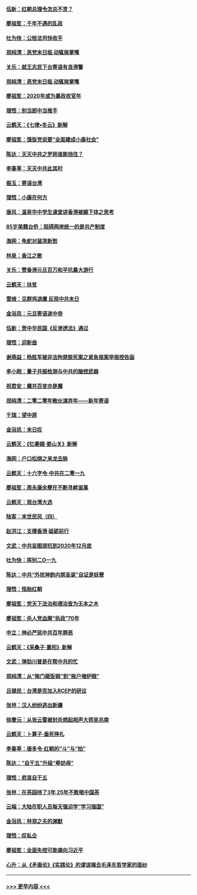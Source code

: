 #### [伍新：红朝总理令怎总不灵？](../pages/nsc993/n11770813.md?t=01061702) 
#### [廖祖笙：千年不遇的乱政](../pages/nsc993/n11770373.md?t=01061702) 
#### [吐为快：公检法司快收手](../pages/nsc993/n11770359.md?t=01061702) 
#### [郑纯清：恶党末日临 动辄挨掌嘴](../pages/nsc993/n11769912.md?t=01061702) 
#### [关乐：就王志民下台寄语有良港警](../pages/nsc993/n11769903.md?t=01061702) 
#### [郑纯清：恶党末日临 动辄挨掌嘴](../pages/nsc993/n11769356.md?t=01061702) 
#### [廖祖笙：2020年或为暴政收官年](../pages/nsc993/n11768216.md?t=01061702) 
#### [理悟：别当郎中当推手](../pages/nsc993/n11768243.md?t=01061702) 
#### [云鹤天：《七律▪冬云》新解](../pages/nsc993/n11768204.md?t=01061702) 
#### [廖祖笙：饿饭党说要“全面建成小康社会”](../pages/nsc993/n11767482.md?t=01061702) 
#### [陈达：天灭中共之罗网谁能挡住？](../pages/nsc993/n11767465.md?t=01061702) 
#### [李春草：天灭中共此其时](../pages/nsc993/n11767452.md?t=01061702) 
#### [振玉：寄语台湾](../pages/nsc993/n11767432.md?t=01061702) 
#### [理悟：小康在何方](../pages/nsc993/n11767394.md?t=01061702) 
#### [唐风：温哥华中学生课堂讲香港被踢下体之思考](../pages/nsc993/n11766848.md?t=01061702) 
#### [85岁美籍台侨：阻碍两岸统一的是共产制度](../pages/nsc993/n11765043.md?t=01061702) 
#### [海网：龟蛇对鼠哭新愁](../pages/nsc993/n11764895.md?t=01061702) 
#### [林泉：香江之歌](../pages/nsc993/n11764415.md?t=01061702) 
#### [关乐：赞香港元旦百万和平抗暴大游行](../pages/nsc993/n11764382.md?t=01061702) 
#### [云鹤天：扶贫](../pages/nsc993/n11764245.md?t=01061702) 
#### [雪绮：见群鸡退鹰  反观中共末日](../pages/nsc993/n11762112.md?t=01061702) 
#### [金浴凤：元旦寄语迷中帝](../pages/nsc993/n11761788.md?t=01061702) 
#### [伍新：贺中华民国《反渗透法》通过](../pages/nsc993/n11761994.md?t=01061702) 
#### [理悟：迎新曲](../pages/nsc993/n11761152.md?t=01061702) 
#### [谢燕益：杨胜军被非法拘禁致死案之紧急报案举报控告函](../pages/nsc993/n11756134.md?t=01061702) 
#### [李小刚：量子共振检测与中共的脑控武器](../pages/nsc993/n11754518.md?t=01061702) 
#### [祝君安：魔共百变亦是魔](../pages/nsc993/n11754469.md?t=01061702) 
#### [郑纯清：二零二零年散伙演弃年——新年寄语](../pages/nsc993/n11754195.md?t=01061702) 
#### [千瑞：望中原](../pages/nsc993/n11754159.md?t=01061702) 
#### [金浴凤：末日叹](../pages/nsc993/n11752359.md?t=01061702) 
#### [云鹤天：《忆秦娥‧娄山关》新解](../pages/nsc993/n11752348.md?t=01061702) 
#### [海网：户口松绑之来龙去脉](../pages/nsc993/n11752328.md?t=01061702) 
#### [云鹤天：十六字令‧中共在二零一九](../pages/nsc993/n11752305.md?t=01061702) 
#### [廖祖笙：周永康余孽在不断寻衅滋事](../pages/nsc993/n11751013.md?t=01061702) 
#### [云鹤天：观台湾大选](../pages/nsc993/n11751007.md?t=01061702) 
#### [陆客：末世民风（四）](../pages/nsc993/n11749203.md?t=01061702) 
#### [赵洪江：支撑香港 砥砺前行](../pages/nsc993/n11748482.md?t=01061702) 
#### [文武：中共妄图顽抗到2020年12月底](../pages/nsc993/n11748446.md?t=01061702) 
#### [吐为快：挥别二O一九](../pages/nsc993/n11748411.md?t=01061702) 
#### [陈达：中共“外扰神韵内禁圣诞”自证是妖孽](../pages/nsc993/n11748226.md?t=01061702) 
#### [理悟：怪胎红朝](../pages/nsc993/n11748206.md?t=01061702) 
#### [廖祖笙：党天下法治和德治皆为无本之木](../pages/nsc993/n11748135.md?t=01061702) 
#### [廖祖笙：杀人党血腥“执政”70年](../pages/nsc993/n11745144.md?t=01061702) 
#### [中立：神必严惩中共百年罪恶](../pages/nsc993/n11744970.md?t=01061702) 
#### [云鹤天：《采桑子‧重阳》新解](../pages/nsc993/n11744948.md?t=01061702) 
#### [文武：弹劾川普是在帮中共的忙](../pages/nsc993/n11744758.md?t=01061702) 
#### [郑纯清：从“挨门砸饭锅”到“挨户堵炉眼”](../pages/nsc993/n11744745.md?t=01061702) 
#### [吕锡民：台湾是否加入RCEP的研议](../pages/nsc993/n11744701.md?t=01061702) 
#### [张林：汉人纷纷逃出新疆](../pages/nsc993/n11743530.md?t=01061702) 
#### [徐曼沅：从张云雷被封杀想起相声大师吴兆南](../pages/nsc993/n11741816.md?t=01061702) 
#### [云鹤天：卜算子‧垂死挣扎](../pages/nsc993/n11739956.md?t=01061702) 
#### [李春草：唐多令‧红朝的“斗”与“拍”](../pages/nsc993/n11739830.md?t=01061702) 
#### [陈达：“自干五”升级“牵妨母”](../pages/nsc993/n11739724.md?t=01061702) 
#### [理悟：悲哀自干五](../pages/nsc993/n11739547.md?t=01061702) 
#### [张林：在茶园待了3年 25年不敢喝中国茶](../pages/nsc993/n11739240.md?t=01061702) 
#### [云端：大陆在职人员每天强迫学“学习强国”](../pages/nsc993/n11738735.md?t=01061702) 
#### [金浴凤：林郑之夫的渊默](../pages/nsc993/n11737735.md?t=01061702) 
#### [理悟：叹私企](../pages/nsc993/n11737715.md?t=01061702) 
#### [廖祖笙：全面失控可能袭向习近平](../pages/nsc993/n11737704.md?t=01061702) 
#### [心升：从《矛盾论》《实践论》的谬误揭去毛泽东哲学家的面纱](../pages/nsc993/n11736962.md?t=01061702) 

----
#### [ >>> 更早内容 <<< ](../indexes/nsc993-earlier.md)

